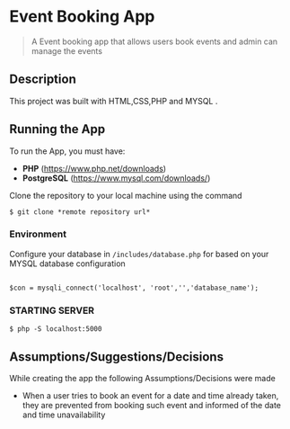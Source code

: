 
# Event Booking App
> A Event booking  app that allows users book events and admin can manage the events

## Description
This project was built with HTML,CSS,PHP and MYSQL .


## Running the App
To run the App, you must have:
- **PHP** (https://www.php.net/downloads)
- **PostgreSQL** (https://www.mysql.com/downloads/)

Clone the repository to your local machine using the command
```console
$ git clone *remote repository url*
```




### Environment
Configure your database in `/includes/database.php` for  based on your MYSQL database configuration

```  

$con = mysqli_connect('localhost', 'root','','database_name');
```

### STARTING SERVER

```console
$ php -S localhost:5000 
```



## Assumptions/Suggestions/Decisions
While creating the app the following Assumptions/Decisions were made
- When a user tries to book an event for a date and time already taken, they are prevented from booking such event and informed of the date and time unavailability
